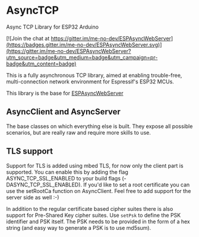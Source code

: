 # AsyncTCP
Async TCP Library for ESP32 Arduino

[![Join the chat at https://gitter.im/me-no-dev/ESPAsyncWebServer](https://badges.gitter.im/me-no-dev/ESPAsyncWebServer.svg)](https://gitter.im/me-no-dev/ESPAsyncWebServer?utm_source=badge&utm_medium=badge&utm_campaign=pr-badge&utm_content=badge)

This is a fully asynchronous TCP library, aimed at enabling trouble-free, multi-connection network environment for Espressif's ESP32 MCUs.

This library is the base for [ESPAsyncWebServer](https://github.com/me-no-dev/ESPAsyncWebServer)

## AsyncClient and AsyncServer
The base classes on which everything else is built. They expose all possible scenarios, but are really raw and require more skills to use.

## TLS support
Support for TLS is added using mbed TLS, for now only the client part is supported. You can enable this by adding the flag ASYNC_TCP_SSL_ENABLED to your build flags (-DASYNC_TCP_SSL_ENABLED). If you'd like to set a root certificate you can use the setRootCa function on AsyncClient. Feel free to add support for the server side as well :-)

In addition to the regular certificate based cipher suites there is also support for Pre-Shared Key
cipher suites. Use `setPsk` to define the PSK identifier and PSK itself. The PSK needs to be
provided in the form of a hex string (and easy way to generate a PSK is to use md5sum).
